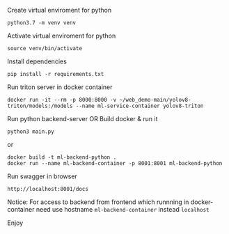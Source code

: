 Create virtual enviroment for python
```
python3.7 -m venv venv
```

Activate virtual enviroment for python
```
source venv/bin/activate
```

Install dependencies
```
pip install -r requirements.txt
```

Run triton server in docker container
```
docker run -it --rm -p 8000:8000 -v ~/web_demo-main/yolov8-triton/models:/models --name ml-service-container yolov8-triton
```

Run python backend-server OR Build docker & run it
```
python3 main.py
```
or
```
docker build -t ml-backend-python .
docker run --name ml-backend-container -p 8001:8001 ml-backend-python
```

Run swagger in browser
```
http://localhost:8001/docs
```

Notice:
For access to backend from frontend which runnning in docker-container need use hostname ```ml-backend-container``` instead ```localhost```

Enjoy
